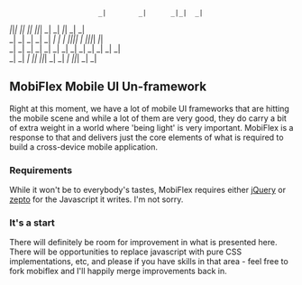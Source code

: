                           _|        _|      _|_|  _|                      
_|_|_|  _|_|      _|_|    _|_|_|          _|      _|    _|_|    _|    _|  
_|    _|    _|  _|    _|  _|    _|  _|  _|_|_|_|  _|  _|_|_|_|    _|_|    
_|    _|    _|  _|    _|  _|    _|  _|    _|      _|  _|        _|    _|  
_|    _|    _|    _|_|    _|_|_|    _|    _|      _|    _|_|_|  _|    _|  


## MobiFlex Mobile UI Un-framework

Right at this moment, we have a lot of mobile UI frameworks that are hitting the mobile scene and while a lot of them are very good, they do carry a bit of extra weight in a world where 'being light' is very important.  MobiFlex is a response to that and delivers just the core elements of what is required to build a cross-device mobile application.

### Requirements

While it won't be to everybody's tastes, MobiFlex requires either [jQuery](http://jquery.com) or [zepto](https://github.com/madrobby/zepto) for the Javascript it writes.  I'm not sorry.

### It's a start

There will definitely be room for improvement in what is presented here.  There will be opportunities to replace javascript with pure CSS implementations, etc, and please if you have skills in that area - feel free to fork mobiflex and I'll happily merge improvements back in. 
